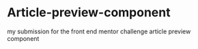 # Article-preview-component
my submission for the front end mentor challenge  article preview component
